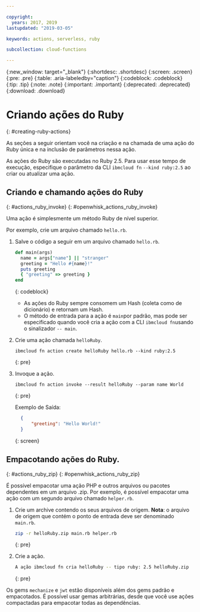 ```yaml
---

copyright:
  years: 2017, 2019
lastupdated: "2019-03-05"

keywords: actions, serverless, ruby

subcollection: cloud-functions

---
```


{:new_window: target="_blank"}
{:shortdesc: .shortdesc}
{:screen: .screen}
{:pre: .pre}
{:table: .aria-labeledby="caption"}
{:codeblock: .codeblock}
{:tip: .tip}
{:note: .note}
{:important: .important}
{:deprecated: .deprecated}
{:download: .download}

# Criando ações do Ruby
{: #creating-ruby-actions}

As seções a seguir orientam você na criação e na chamada de uma ação do Ruby única e na inclusão de parâmetros nessa ação. 

As ações do Ruby são executadas no Ruby 2.5. Para usar esse tempo de execução, especifique o parâmetro da CLI `ibmcloud fn` `--kind ruby:2.5` ao criar ou atualizar uma ação.

## Criando e chamando ações do Ruby
{: #actions_ruby_invoke}
{: #openwhisk_actions_ruby_invoke}

Uma ação é simplesmente um método Ruby de nível superior.

Por exemplo, crie um arquivo chamado `hello.rb`.

1. Salve o código a seguir em um arquivo chamado `hello.rb`.

    ```ruby
    def main(args)
      name = args["name"] || "stranger"
      greeting = "Hello #{name}!"
      puts greeting
      { "greeting" => greeting }
    end
    ```
    {: codeblock}

    * As ações do Ruby sempre consomem um Hash (coleta como de dicionário) e retornam um Hash.
    * O método de entrada para a ação é `main`por padrão, mas pode ser especificado quando você cria a ação com a CLI `ibmcloud fn`usando o sinalizador `-- main`.

2. Crie uma ação chamada `helloRuby`.

    ```
    ibmcloud fn action create helloRuby hello.rb --kind ruby:2.5
    ```
    {: pre}

3. Invoque a ação.

    ```
    ibmcloud fn action invoke --result helloRuby --param name World
    ```
    {: pre}

    Exemplo de Saída:

    ```json
      {
          "greeting": "Hello World!"
      }
    ```
    {: screen}

## Empacotando ações do Ruby.
{: #actions_ruby_zip}
{: #openwhisk_actions_ruby_zip}

É possível empacotar uma ação PHP e outros arquivos ou pacotes dependentes em um arquivo .zip. Por exemplo, é possível empacotar uma ação com um segundo arquivo chamado `helper.rb`.

1. Crie um archive contendo os seus arquivos de origem. **Nota**: o arquivo de origem que contém o ponto de entrada deve ser denominado `main.rb`.

    ```bash
    zip -r helloRuby.zip main.rb helper.rb
    ```
    {: pre}

2. Crie a ação.

    ```bash
    A ação ibmcloud fn cria helloRuby -- tipo ruby: 2.5 helloRuby.zip
    ```
    {: pre}

Os gems `mechanize` e `jwt` estão disponíveis além dos gems padrão e empacotados. É possível usar gemas arbitrárias, desde que você use ações compactadas para empacotar todas as dependências.
